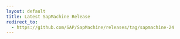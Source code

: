 ```yaml
---
layout: default
title: Latest SapMachine Release
redirect_to:
  - https://github.com/SAP/SapMachine/releases/tag/sapmachine-24
---
```

